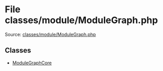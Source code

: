 File classes/module/ModuleGraph.php
=========

Source: [classes/module/ModuleGraph.php](https://github.com/PrestaShop/PrestaShop/blob/1.5.4.1/classes/module/ModuleGraph.php)


Classes
-------

* [ModuleGraphCore](class.ModuleGraphCore.md)

